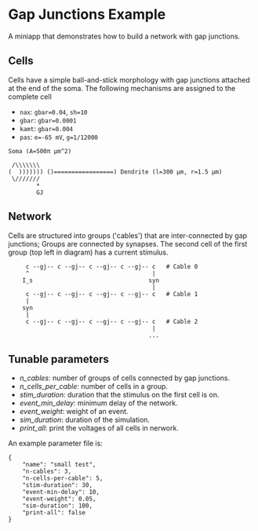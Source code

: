 # Gap Junctions Example
A miniapp that demonstrates how to build a network with gap junctions.

## Cells
Cells have a simple ball-and-stick morphology with gap junctions attached at the
end of the soma. The following mechanisms are assigned to the complete cell

- `nax`: `gbar=0.04`, `sh=10`
- `gbar`: `gbar=0.0001`
- `kamt`: `gbar=0.004`
- `pas`: `e=-65 mV`, `g=1/12000`

```
Soma (A=500π µm^2)

 /\\\\\\\
(  ))))))) ()=================) Dendrite (l=300 µm, r=1.5 µm)
 \///////
        * 
        GJ
```

## Network
Cells are structured into groups ('cables') that are inter-connected by gap
junctions; Groups are connected by synapses. The second cell of the first group
(top left in diagram) has a current stimulus.

```
     c --gj-- c --gj-- c --gj-- c --gj-- c   # Cable 0
     ^                                   |
    I_s                                 syn
                                         |
     c --gj-- c --gj-- c --gj-- c --gj-- c   # Cable 1
     |
    syn
     |
     c --gj-- c --gj-- c --gj-- c --gj-- c   # Cable 2
                                         |
                                        ...
```
     
## Tunable parameters
* _n_cables_: number of groups of cells connected by gap junctions.
* _n_cells_per_cable_: number of cells in a group.
* _stim_duration_: duration that the stimulus on the first cell is on. 
* _event_min_delay_: minimum delay of the network.
* _event_weight_: weight of an event.
* _sim_duration_: duration of the simulation. 
* _print_all_: print the voltages of all cells in nerwork.

An example parameter file is:
```
{
    "name": "small test",
    "n-cables": 3,
    "n-cells-per-cable": 5,
    "stim-duration": 30,
    "event-min-delay": 10,
    "event-weight": 0.05,
    "sim-duration": 100, 
    "print-all": false
}
```
